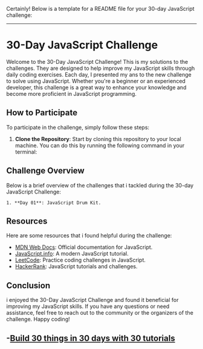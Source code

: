 Certainly! Below is a template for a README file for your 30-day JavaScript challenge:

---

# 30-Day JavaScript Challenge

Welcome to the 30-Day JavaScript Challenge! This is my solutions to the challenges. They are designed to help improve my JavaScript skills through daily coding exercises. Each day, I presented my ans to the new challenge to solve using JavaScript. Whether you're a beginner or an experienced developer, this challenge is a great way to enhance your knowledge and become more proficient in JavaScript programming.

## How to Participate

To participate in the challenge, simply follow these steps:

1. **Clone the Repository**: Start by cloning this repository to your local machine. You can do this by running the following command in your terminal:


## Challenge Overview

Below is a brief overview of the challenges that i tackled during the 30-day JavaScript Challenge:
```
1. **Day 01**: JavaScript Drum Kit.
```
   
## Resources

Here are some resources that i found helpful during the challenge:

- [MDN Web Docs](https://developer.mozilla.org/en-US/docs/Web/JavaScript): Official documentation for JavaScript.
- [JavaScript.info](https://javascript.info/): A modern JavaScript tutorial.
- [LeetCode](https://leetcode.com/): Practice coding challenges in JavaScript.
- [HackerRank](https://www.hackerrank.com/domains/tutorials/10-days-of-javascript): JavaScript tutorials and challenges.

## Conclusion

i enjoyed the 30-Day JavaScript Challenge and found it beneficial for improving my JavaScript skills. If you have any questions or need assistance, feel free to reach out to the community or the organizers of the challenge. Happy coding!

-[Build 30 things in 30 days with 30 tutorials](https://javascript30.com)
---

